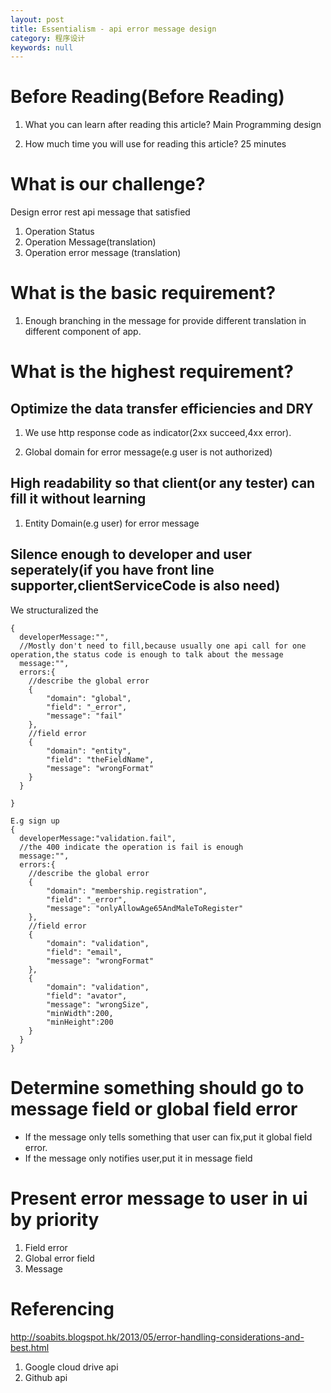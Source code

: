 ```yaml
---
layout: post
title: Essentialism - api error message design
category: 程序设计
keywords: null
---
```


# Before Reading(Before Reading)

1.  What you can learn after reading this article?
    Main Programming design

2.  How much time you will use for reading this article?
    25 minutes

# What is our challenge?

Design error rest api message that satisfied

1.  Operation Status
2.  Operation Message(translation)
3.  Operation error message (translation)

# What is the basic requirement?

1.  Enough branching in the message for provide different translation in different component of app.

# What is the highest requirement?

## Optimize the data transfer efficiencies and DRY

1.  We use http response code as indicator(2xx succeed,4xx error).

2.  Global domain for error message(e.g user is not authorized)

## High readability so that client(or any tester) can fill it without learning

1.  Entity Domain(e.g user) for error message

## Silence enough to developer and user seperately(if you have front line supporter,clientServiceCode is also need)

We structuralized the

    {
      developerMessage:"",
      //Mostly don't need to fill,because usually one api call for one operation,the status code is enough to talk about the message
      message:"",
      errors:{
        //describe the global error
        {
            "domain": "global",
            "field": "_error",
            "message": "fail"
        },
        //field error
        {
            "domain": "entity",
            "field": "theFieldName",
            "message": "wrongFormat"
        }
      }

    }

    E.g sign up
    {
      developerMessage:"validation.fail",
      //the 400 indicate the operation is fail is enough
      message:"",
      errors:{
        //describe the global error
        {
            "domain": "membership.registration",
            "field": "_error",
            "message": "onlyAllowAge65AndMaleToRegister"
        },
        //field error
        {
            "domain": "validation",
            "field": "email",
            "message": "wrongFormat"
        },
        {
            "domain": "validation",
            "field": "avator",
            "message": "wrongSize",
            "minWidth":200,
            "minHeight":200
        }
      }
    }

# Determine something should go to message field or global field error

* If the message only tells something that user can fix,put it global field error.
* If the message only notifies user,put it in message field

# Present error message to user in ui by priority

1.  Field error
2.  Global error field
3.  Message

# Referencing

<http://soabits.blogspot.hk/2013/05/error-handling-considerations-and-best.html>

1.  Google cloud drive api
2.  Github api
